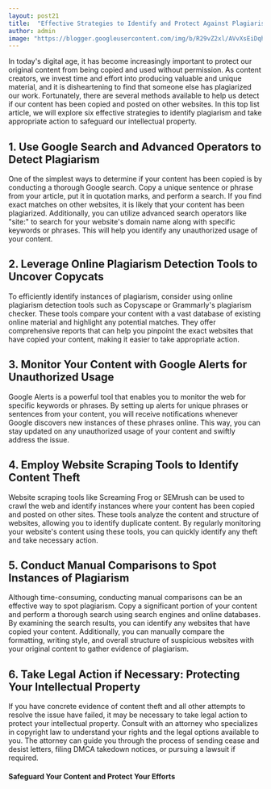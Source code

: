 ```yaml
---
layout: post21
title:  "Effective Strategies to Identify and Protect Against Plagiarism"
author: admin
image: "https://blogger.googleusercontent.com/img/b/R29vZ2xl/AVvXsEiDqh5d5j3C1YmmlawKCd3Js9YixB0dFi0B_SG3RclWHm5fDVUXLsXeqj8MFj5RJ3GjYSuHQX-Ob7UUKHaxy8M97xceK2w24hfrSrKIGho53-Lbz-_ps3qtUVQnZwttqCfo77-sG_u9tAa-mp6Ue2Y4Vz5yMvQFgR-rfS6wk2BL-OoLZNf1_8WdTmHR3Q1c/s1600/images%20%287%29.jpeg"
---
```




<p>In today's digital age, it has become increasingly important to protect our original content from being copied and used without permission. As content creators, we invest time and effort into producing valuable and unique material, and it is disheartening to find that someone else has plagiarized our work. Fortunately, there are several methods available to help us detect if our content has been copied and posted on other websites. In this top list article, we will explore six effective strategies to identify plagiarism and take appropriate action to safeguard our intellectual property.</p>
<h2>1. Use Google Search and Advanced Operators to Detect Plagiarism</h2>
<p>One of the simplest ways to determine if your content has been copied is by conducting a thorough Google search. Copy a unique sentence or phrase from your article, put it in quotation marks, and perform a search. If you find exact matches on other websites, it is likely that your content has been plagiarized. Additionally, you can utilize advanced search operators like &quot;site:&quot; to search for your website's domain name along with specific keywords or phrases. This will help you identify any unauthorized usage of your content.</p>
<h2>2. Leverage Online Plagiarism Detection Tools to Uncover Copycats</h2>
<p>To efficiently identify instances of plagiarism, consider using online plagiarism detection tools such as Copyscape or Grammarly's plagiarism checker. These tools compare your content with a vast database of existing online material and highlight any potential matches. They offer comprehensive reports that can help you pinpoint the exact websites that have copied your content, making it easier to take appropriate action.</p>
<h2>3. Monitor Your Content with Google Alerts for Unauthorized Usage</h2>
<p>Google Alerts is a powerful tool that enables you to monitor the web for specific keywords or phrases. By setting up alerts for unique phrases or sentences from your content, you will receive notifications whenever Google discovers new instances of these phrases online. This way, you can stay updated on any unauthorized usage of your content and swiftly address the issue.</p>
<h2>4. Employ Website Scraping Tools to Identify Content Theft</h2>
<p>Website scraping tools like Screaming Frog or SEMrush can be used to crawl the web and identify instances where your content has been copied and posted on other sites. These tools analyze the content and structure of websites, allowing you to identify duplicate content. By regularly monitoring your website's content using these tools, you can quickly identify any theft and take necessary action.</p>
<h2>5. Conduct Manual Comparisons to Spot Instances of Plagiarism</h2>
<p>Although time-consuming, conducting manual comparisons can be an effective way to spot plagiarism. Copy a significant portion of your content and perform a thorough search using search engines and online databases. By examining the search results, you can identify any websites that have copied your content. Additionally, you can manually compare the formatting, writing style, and overall structure of suspicious websites with your original content to gather evidence of plagiarism.</p>
<h2>6. Take Legal Action if Necessary: Protecting Your Intellectual Property</h2>
<p>If you have concrete evidence of content theft and all other attempts to resolve the issue have failed, it may be necessary to take legal action to protect your intellectual property. Consult with an attorney who specializes in copyright law to understand your rights and the legal options available to you. The attorney can guide you through the process of sending cease and desist letters, filing DMCA takedown notices, or pursuing a lawsuit if required.</p>
<h4>Safeguard Your Content and Protect Your Efforts</h4>

